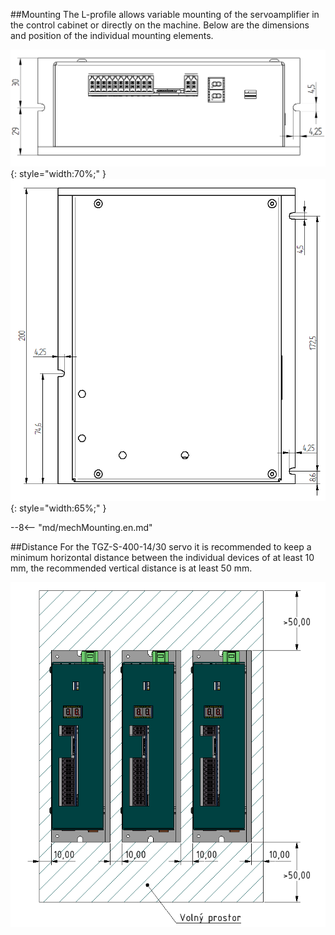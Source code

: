 ##Mounting
The L-profile allows variable mounting of the servoamplifier in the control cabinet or directly on the machine.
Below are the dimensions and position of the individual mounting elements.

![TGZ-S-400-3/9 Mounting Front](../img/mounting1.png){: style="width:70%;" }
![TGZ-S-400-3/9 Mounting Top](../img/mounting2.png){: style="width:65%;" }

--8<-- "md/mechMounting.en.md"

##Distance
For the TGZ-S-400-14/30 servo it is recommended to keep a minimum horizontal distance between the individual devices of at least 10 mm, the recommended vertical distance is at least 50 mm.

![TGZ-S-230-5/15 Distance](../../../../source/img/placement1.png)